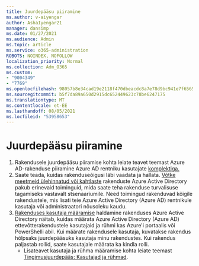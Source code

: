 ```yaml
---
title: Juurdepääsu piiramine
ms.author: v-aiyengar
author: AshaIyengar21
manager: dansimp
ms.date: 01/27/2021
ms.audience: Admin
ms.topic: article
ms.service: o365-administration
ROBOTS: NOINDEX, NOFOLLOW
localization_priority: Normal
ms.collection: Adm_O365
ms.custom:
- "9004349"
- "7769"
ms.openlocfilehash: 98057b8e34cad19e2118f470dbeacdc8a7e78d9bc941e7f6565743201a541b56
ms.sourcegitcommit: b5f7da89a650d2915dc652449623c78be6247175
ms.translationtype: MT
ms.contentlocale: et-EE
ms.lasthandoff: 08/05/2021
ms.locfileid: "53958653"
---
```

# <a name="restricting-access"></a>Juurdepääsu piiramine

1. Rakendusele juurdepääsu piiramise kohta leiate teavet teemast Azure AD-rakenduse piiramine Azure AD rentniku kasutajate [komplektiga.](https://docs.microsoft.com/azure/active-directory/develop/howto-restrict-your-app-to-a-set-of-users)
1. Saate teada, kuidas rakenduseõigusi läbi vaadata ja hallata. [Võtke meetmeid ülehinnatud või kahtlaste](https://docs.microsoft.com/azure/active-directory/manage-apps/manage-application-permissions#control-access-to-an-application) rakenduste Azure Active Directory pakub erinevaid toiminguid, mida saate teha rakenduse turvalisuse tagamiseks vastavalt stsenaariumile. Need toimingud rakenduvad kõigile rakendustele, mis lisati teie Azure Active Directory (Azure AD) rentnikule kasutaja või administraatori nõusoleku kaudu.
1. [Rakenduses kasutaja määramise](https://docs.microsoft.com/azure/active-directory/manage-apps/assign-user-or-group-access-portal#configure-an-application-to-require-user-assignment) haldamine rakenduses Azure Active Directory näitab, kuidas määrata Azure Active Directory (Azure AD) ettevõtterakendustele kasutajaid ja rühmi kas Azure'i portaalis või PowerShelli abil. Kui määrate rakendusele kasutaja, kuvatakse rakendus hõlpsaks juurdepääsuks kasutaja minu rakendustes. Kui rakendus paljastab rollid, saate kasutajale määrata ka kindla rolli.
    - Lisateavet kasutaja ja rühma määramise kohta leiate teemast [Tingimusjuurdepääs: Kasutajad ja rühmad](https://docs.microsoft.com/azure/active-directory/conditional-access/concept-conditional-access-users-groups).
